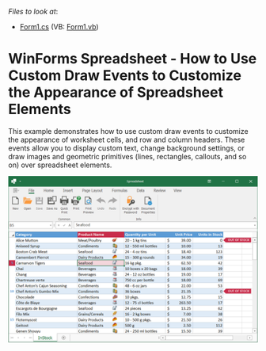 <!-- default file list -->
*Files to look at*:

* [Form1.cs](./CS/WindowsFormsApp1/Form1.cs) (VB: [Form1.vb](./VB/WindowsFormsApp1/Form1.vb))
<!-- default file list end -->
# WinForms Spreadsheet - How to Use Custom Draw Events to Customize the Appearance of Spreadsheet Elements

This example demonstrates how to use custom draw events to customize the appearance of worksheet cells, and row and column headers. These events allow you to display custom text, change background settings, or draw images and geometric primitives (lines, rectangles, callouts, and so on) over spreadsheet elements. 

![Spreadsheet - Custom Draw Events](./images/spreadsheet-custom-draw.png)

